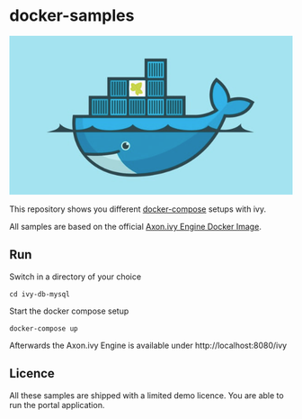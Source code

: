 # docker-samples

![Axon Ivy Engine on Docker](axonivy-engine-on-docker.png)

This repository shows you different [docker-compose](https://docs.docker.com/compose/) setups with ivy.

All samples are based on the official [Axon.ivy Engine Docker Image](https://hub.docker.com/r/axonivydev/axonivy-engine/).

## Run

Switch in a directory of your choice

    cd ivy-db-mysql

Start the docker compose setup

    docker-compose up
    
Afterwards the Axon.ivy Engine is available under http://localhost:8080/ivy

## Licence

All these samples are shipped with a limited demo licence. You are able to run the portal application.
